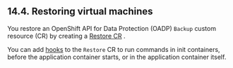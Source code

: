 ## 14.4. Restoring virtual machines




You restore an OpenShift API for Data Protection (OADP) `Backup` custom resource (CR) by creating a [Restore CR](https://access.redhat.com/documentation/en-us/openshift_container_platform/4.11/html-single/virtualization/#oadp-creating-restore-cr_virt-restoring-vms) .

You can add [hooks](https://access.redhat.com/documentation/en-us/openshift_container_platform/4.11/html-single/virtualization/#oadp-creating-restore-hooks_virt-restoring-vms) to the `Restore` CR to run commands in init containers, before the application container starts, or in the application container itself.

